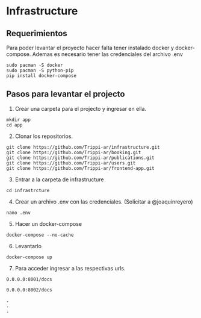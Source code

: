 # Infrastructure

## Requerimientos

Para poder levantar el proyecto hacer falta tener instalado docker y docker-compose. Ademas es necesario tener las credenciales del archivo .env

```
sudo pacman -S docker
sudo pacman -S python-pip
pip install docker-compose
```
## Pasos para levantar el projecto


1. Crear una carpeta para el projecto y ingresar en ella.
```
mkdir app
cd app
```

2. Clonar los repositorios.  
```
git clone https://github.com/Trippi-ar/infrastructure.git
git clone https://github.com/Trippi-ar/booking.git
git clone https://github.com/Trippi-ar/publications.git
git clone https://github.com/Trippi-ar/users.git
git clone https://github.com/Trippi-ar/frontend-app.git
```  

3. Entrar a la carpeta de infrastructure
``` 
cd infrastrcture  
```  

4. Crear un archivo .env con las credenciales. (Solicitar a @joaquinreyero)

```
nano .env
```

5. Hacer un docker-compose
```
docker-compose --no-cache
```

6. Levantarlo
```
docker-compose up 
```  

7. Para acceder ingresar a las respectivas urls.

```
0.0.0.0:8001/docs

0.0.0.0:8002/docs

.
.
.

```
